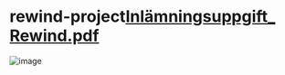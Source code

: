 # rewind-project[Inlämningsuppgift_ Rewind.pdf](https://github.com/christopherwahlstrom/rewind-project/files/9632287/Inlamningsuppgift_.Rewind.pdf)


![image](https://user-images.githubusercontent.com/83230387/193342408-a697d916-a079-4124-8118-3d8c4df28efc.png)
